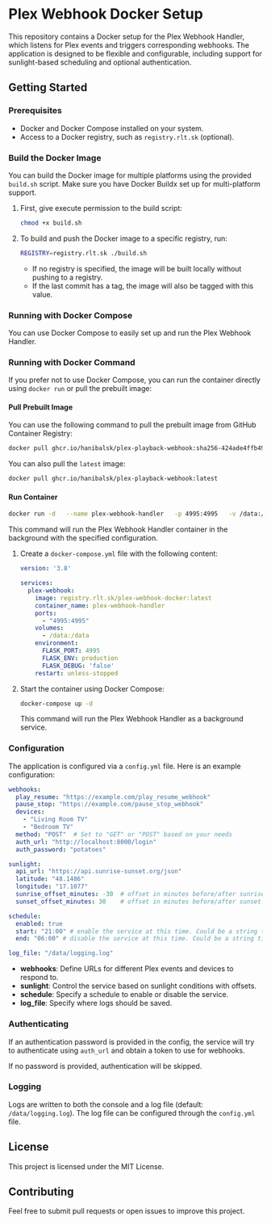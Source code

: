 # Plex Webhook Docker Setup

This repository contains a Docker setup for the Plex Webhook Handler, which listens for Plex events and triggers corresponding webhooks. The application is designed to be flexible and configurable, including support for sunlight-based scheduling and optional authentication.

## Getting Started

### Prerequisites
- Docker and Docker Compose installed on your system.
- Access to a Docker registry, such as `registry.rlt.sk` (optional).

### Build the Docker Image

You can build the Docker image for multiple platforms using the provided `build.sh` script. Make sure you have Docker Buildx set up for multi-platform support.

1. First, give execute permission to the build script:
   ```sh
   chmod +x build.sh
   ```

2. To build and push the Docker image to a specific registry, run:
   ```sh
   REGISTRY=registry.rlt.sk ./build.sh
   ```
   - If no registry is specified, the image will be built locally without pushing to a registry.
   - If the last commit has a tag, the image will also be tagged with this value.

### Running with Docker Compose

You can use Docker Compose to easily set up and run the Plex Webhook Handler.

### Running with Docker Command

If you prefer not to use Docker Compose, you can run the container directly using `docker run` or pull the prebuilt image:

#### Pull Prebuilt Image
You can use the following command to pull the prebuilt image from GitHub Container Registry:

```sh
docker pull ghcr.io/hanibalsk/plex-playback-webhook:sha256-424ade4ffb4985e9b1f0f865256af6711a467e4900029e80a17026ba6cafeba7.sig
```

You can also pull the `latest` image:

```sh
docker pull ghcr.io/hanibalsk/plex-playback-webhook:latest
```

#### Run Container

```sh
docker run -d   --name plex-webhook-handler   -p 4995:4995   -v /data:/data   -e FLASK_PORT=4995   -e FLASK_ENV=production   -e FLASK_DEBUG=false   registry.rlt.sk/plex-webhook-docker:latest
```
This command will run the Plex Webhook Handler container in the background with the specified configuration.

1. Create a `docker-compose.yml` file with the following content:
   ```yaml
   version: '3.8'

   services:
     plex-webhook:
       image: registry.rlt.sk/plex-webhook-docker:latest
       container_name: plex-webhook-handler
       ports:
         - "4995:4995"
       volumes:
         - /data:/data
       environment:
         FLASK_PORT: 4995
         FLASK_ENV: production
         FLASK_DEBUG: 'false'
       restart: unless-stopped
   ```

2. Start the container using Docker Compose:
   ```sh
   docker-compose up -d
   ```
   This command will run the Plex Webhook Handler as a background service.

### Configuration

The application is configured via a `config.yml` file. Here is an example configuration:

```yaml
webhooks:
  play_resume: "https://example.com/play_resume_webhook"
  pause_stop: "https://example.com/pause_stop_webhook"
  devices:
    - "Living Room TV"
    - "Bedroom TV"
  method: "POST"  # Set to "GET" or "POST" based on your needs
  auth_url: "http://localhost:8000/login"
  auth_password: "potatoes"

sunlight:
  api_url: "https://api.sunrise-sunset.org/json"
  latitude: "48.1486"
  longitude: "17.1077"
  sunrise_offset_minutes: -30  # offset in minutes before/after sunrise
  sunset_offset_minutes: 30    # offset in minutes before/after sunset

schedule:
  enabled: true
  start: "21:00" # enable the service at this time. Could be a string time "HH:mm" or "sunset" or "sunrise"
  end: "06:00" # disable the service at this time. Could be a string time "HH:mm" or "sunset" or "sunrise"

log_file: "/data/logging.log"
```

- **webhooks**: Define URLs for different Plex events and devices to respond to.
- **sunlight**: Control the service based on sunlight conditions with offsets.
- **schedule**: Specify a schedule to enable or disable the service.
- **log_file**: Specify where logs should be saved.

### Authenticating
If an authentication password is provided in the config, the service will try to authenticate using `auth_url` and obtain a token to use for webhooks.

If no password is provided, authentication will be skipped.

### Logging
Logs are written to both the console and a log file (default: `/data/logging.log`). The log file can be configured through the `config.yml` file.

## License
This project is licensed under the MIT License.

## Contributing
Feel free to submit pull requests or open issues to improve this project.
